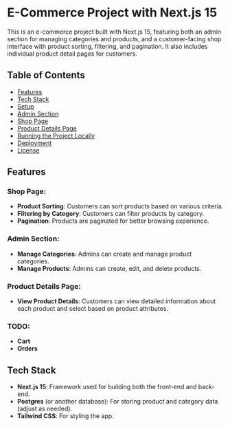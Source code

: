 # E-Commerce Project with Next.js 15

This is an e-commerce project built with Next.js 15, featuring both an admin section for managing categories and products, and a customer-facing shop interface with product sorting, filtering, and pagination. It also includes individual product detail pages for customers.

## Table of Contents

- [Features](#features)
- [Tech Stack](#tech-stack)
- [Setup](#setup)
- [Admin Section](#admin-section)
- [Shop Page](#shop-page)
- [Product Details Page](#product-details-page)
- [Running the Project Locally](#running-the-project-locally)
- [Deployment](#deployment)
- [License](#license)

## Features

### Shop Page:

- **Product Sorting**: Customers can sort products based on various criteria.
- **Filtering by Category**: Customers can filter products by category.
- **Pagination**: Products are paginated for better browsing experience.

### Admin Section:

- **Manage Categories**: Admins can create and manage product categories.
- **Manage Products**: Admins can create, edit, and delete products.

### Product Details Page:

- **View Product Details**: Customers can view detailed information about each product and select based on product attributes.

### TODO:

- **Cart**
- **Orders**

## Tech Stack

- **Next.js 15**: Framework used for building both the front-end and back-end.
- **Postgres** (or another database): For storing product and category data (adjust as needed).
- **Tailwind CSS**: For styling the app.

